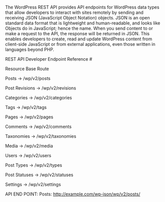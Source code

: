 The WordPress REST API provides API endpoints for WordPress data types that allow developers to interact with sites remotely by sending and 
receiving JSON (JavaScript Object Notation) objects. JSON is an open standard data format that is lightweight and human-readable, 
and looks like Objects do in JavaScript; hence the name. When you send content to or make a request to the API, 
the response will be returned in JSON. This enables developers to create, read and update WordPress 
content from client-side JavaScript or from external applications, even those written 
in languages beyond PHP.

REST API Developer Endpoint Reference #

Resource 	Base Route

Posts ->	/wp/v2/posts

Post Revisions ->	/wp/v2/revisions

Categories ->	/wp/v2/categories

Tags ->	/wp/v2/tags

Pages ->	/wp/v2/pages

Comments ->	/wp/v2/comments

Taxonomies ->	/wp/v2/taxonomies

Media ->	/wp/v2/media

Users ->	/wp/v2/users

Post Types ->	/wp/v2/types

Post Statuses ->	/wp/v2/statuses

Settings ->	/wp/v2/settings


API END POINT: 
Posts: http://example.com/wp-json/wp/v2/posts/